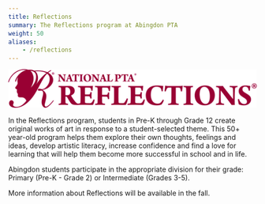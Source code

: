 ```yaml
---
title: Reflections
summary: The Reflections program at Abingdon PTA
weight: 50
aliases:
    - /reflections
---
```


![Reflections Logo](images/reflectionslogo.webp)

In the Reflections program, students in Pre-K through Grade 12 create original works of art in response to a student-selected theme. This 50+ year-old program helps them explore their own thoughts, feelings and ideas, develop artistic literacy, increase confidence and find a love for learning that will help them become more successful in school and in life.

Abingdon students participate in the appropriate division for their grade: Primary (Pre-K - Grade 2) or Intermediate (Grades 3-5).

More information about Reflections will be available in the fall.